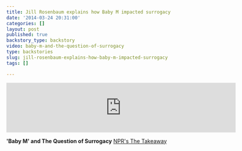 ```yaml
---
title: Jill Rosenbaum explains how Baby M impacted surrogacy
date: '2014-03-24 20:31:00'
categories: []
layout: post
published: true
backstory_type: backstory
video: baby-m-and-the-question-of-surrogacy
type: backstories
slug: jill-rosenbaum-explains-how-baby-m-impacted-surrogacy
tags: []

---
```

<iframe width="600" height="130" frameborder="0" scrolling="no" src="https://www.wnyc.org/widgets/ondemand_player/takeaway/#file=%2Faudio%2Fxspf%2F359492%2F"></iframe>

**'Baby M' and The Question of Surrogacy**
[NPR's The Takeaway](http://www.thetakeaway.org/story/baby-m-and-question-surrogacy-motherhood/)

